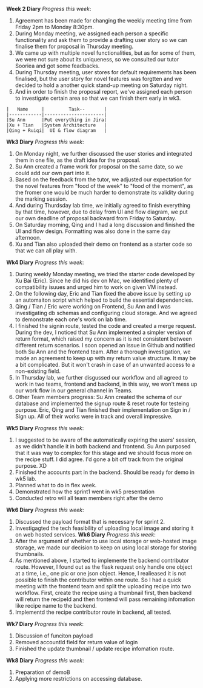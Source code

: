 **Week 2 Diary**
_Progress this week_:
  1. Agreement has been made for changing the weekly meeting time from Friday 2pm to Monday 8:30pm.
  2. During Monday meeting, we assigned each person a specific functionality and ask them to provide a drafting user story so we can finalise them for proposal in Thursday meeting.
  3. We came up with multiple novel functionalities, but as for some of them, we were not sure about its uniqueness, so we consulted our tutor Sooriea and got some feadbacks.
  4. During Thursday meeting, user stores for default requirements has been finalised, but the user story for novel features was forgtten and we decided to hold a another quick stand-up meeting on Saturday night.
  5. And in order to finish the proposal report, we've assigned each person to investigate certain area so that we can finish them early in wk3.
  ```
  |   Name     |         Task--       |
  |------------|----------------------|
  |Su Ann      |Put everything in Jira|
  |Xu + Tian   |System Architecture   |
  |Qing + Ruiqi|  UI & flow diagram   |
  ```
   
**Wk3 Diary**
_Progress this week_:
  1. On Monday night, we further discussed the user stories and integrated them in one file, as the draft idea for the proposal.
  2. Su Ann created a frame work for proposal on the same date, so we could add our own part into it.
  3. Based on the feedback from the tutor, we adjusted our expectation for the novel features from "food of the week" to "food of the moment", as the fromer one would be much harder to demonstrate its validity during the marking session.
  4. And during Thurdsday lab time, we initially agreed to finish everything by that time, however, due to delay from UI and flow diagram, we put our own deadline of proposal backward from Friday to Saturday. 
  5. On Saturday morning, Qing and I had a long discussion and finished the UI and flow design. Formatting was also done in the same day afternoon.
  6. Xu and Tian also uploaded their demo on frontend as a starter code so that we can all play with.

**Wk4 Diary**
_Progress this week_:
  1. During weekly Monday meeting, we tried the starter code developed by Xu Bai (Eric). Since he did his dev on Mac, we identified plenty of compatibility isuues and urged him to work on given VM instead. 
  2. On the following day, Eric and Tian fixed the above issue by setting up an automaiton script which helped to build the essential dependencies.
  3. Qing / Tian / Eric were working on Frontend, Su Ann and I was investigating db schemas and configuring cloud storage. And we agreed to demonstrate each one's work on lab time.
  4. I finished the signin route, tested the code and created a merge request. During the dev, I noticed that Su Ann implemented a simpler version of return format, which raised my concern as it is not consistent between different return scenarios. I soon opened an issue in Github and notified both Su Ann and the frontend team. After a thorough investigation, we made an agreement to keep up with my return value structure. It may be a bit complicated. But it won't crash in case of an unwanted access to a non-existing field.
  5. In Thursday lab, we further disgussed our workflow and all agreed to work in two teams, frontend and backend, in this way, we won't mess up our work flow in our general channel in Teams.
  6. Other Team members progress: Su Ann created the schema of our database and implemented the signup route & reset route for testeing purpose. Eric, Qing and Tian finished their implementation on Sign in / Sign up. All of their works were in track and overall impressive. 

**Wk5 Diary**
_Progress this week_:
  1. I suggested to be aware of the automatically expiring the users' session, as we didn't handle it in both backend and frontend. Su Ann purposed that it was way to complex for this stage and we should focus more on the recipe stuff. I did agree. I'd gone a bit off track from the original purpose. XD
  2. Finished the accounts part in the backend. Should be ready for demo in wk5 lab.
  3. Planned what to do in flex week.
  4. Demonstrated how the sprint1 went in wk5 presentation
  5. Conducted retro will all team members right after the demo

**Wk6 Diary**
_Progress this week_:
  1. Discussed the payload format that is necessary for sprint 2.
  2. Investigagted the tech feasibility of uploading local image and storing it on web hosted services.
**Wk6 Diary**
_Progress this week_:
  1. After the argument of whether to use local storage or web-hosted image storage, we made our decision to keep on using local storage for storing thumbnails.
  2. As mentioned above, I started to implemente the backend contributor route. However, I found out as the flask request only handle one object at a time, i.e., one pic or one json object. Hence, I realieased it is not possible to finish the contributor within one route. So I had a quick meeting with the frontend team and split the uploading recipe into two workflow. First, create the recipe using a thumbnail first, then backend will return the recipeId and then frontend will pass remaining infomation like recipe name to the backend.
  3. Implementd the recipe contributor route in backend, all tested.

**Wk7 Diary**
_Progress this week_:
  1. Discussion of funciton payload
  2. Removed accountId field for return value of login
  3. Finished the update thumbnail / update recipe infomation route.

**Wk8 Diary**
_Progress this week_:  
  1. Preparation of demoB
  2. Applying more restrictions on accessing database.
